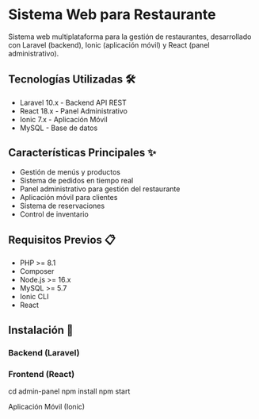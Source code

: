 # Sistema Web para Restaurante

Sistema web multiplataforma para la gestión de restaurantes, desarrollado con Laravel (backend), Ionic (aplicación móvil) y React (panel administrativo).

## Tecnologías Utilizadas 🛠️

- Laravel 10.x - Backend API REST
- React 18.x - Panel Administrativo
- Ionic 7.x - Aplicación Móvil
- MySQL - Base de datos

## Características Principales ✨

- Gestión de menús y productos
- Sistema de pedidos en tiempo real
- Panel administrativo para gestión del restaurante
- Aplicación móvil para clientes
- Sistema de reservaciones
- Control de inventario

## Requisitos Previos 📋

- PHP >= 8.1
- Composer
- Node.js >= 16.x
- MySQL >= 5.7
- Ionic CLI
- React

## Instalación 🔧

### Backend (Laravel)


### Frontend (React)

cd admin-panel
npm install
npm start


Aplicación Móvil (Ionic)